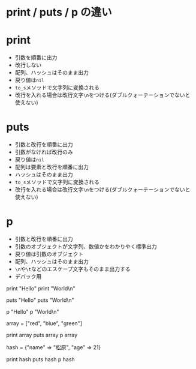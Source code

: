 # print / puts / p の違い

# print
- 引数を順番に出力
- 改行しない
- 配列、ハッシュはそのまま出力
- 戻り値は`nil`
- `to_s`メソッドで文字列に変換される
- 改行を入れる場合は改行文字`\n`をつける(ダブルクォーテーションでないと使えない)

# puts
- 引数と改行を順番に出力
- 引数がなければ改行のみ
- 戻り値は`nil`
- 配列は要素と改行を順番に出力
- ハッシュはそのまま出力
- `to_s`メソッドで文字列に変換される
- 改行を入れる場合は改行文字`\n`をつける(ダブルクォーテーションでないと使えない)


# p
- 引数と改行を順番に出力
- 引数のオブジェクトが文字列、数値かをわかりやく標準出力
- 戻り値は引数のオブジェクト
- 配列、ハッシュはそのまま出力
- `\n`や`\t`などのエスケープ文字もそのまま出力する
- デバック用


print "Hello"
print "World\n"

puts "Hello"
puts "World\n"

p "Hello"
p "World\n"

array = ["red", "blue", "green"]

print array
puts array
p array

hash = {"name" => "松原", "age" => 21}

print hash
puts hash
p hash

